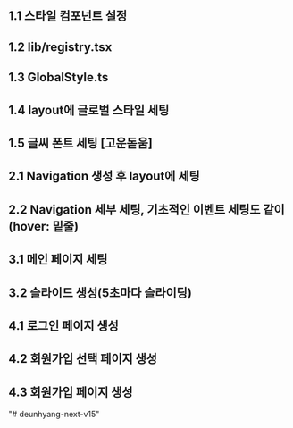 ## 1.1 스타일 컴포넌트 설정
## 1.2 lib/registry.tsx
## 1.3 GlobalStyle.ts
## 1.4 layout에 글로벌 스타일 세팅
## 1.5 글씨 폰트 세팅 [고운돋움]

## 2.1 Navigation 생성 후 layout에 세팅
## 2.2 Navigation 세부 세팅, 기초적인 이벤트 세팅도 같이 (hover: 밑줄)

## 3.1 메인 페이지 세팅
## 3.2 슬라이드 생성(5초마다 슬라이딩)

## 4.1 로그인 페이지 생성
## 4.2 회원가입 선택 페이지 생성
## 4.3 회원가입 페이지 생성


"# deunhyang-next-v15" 
